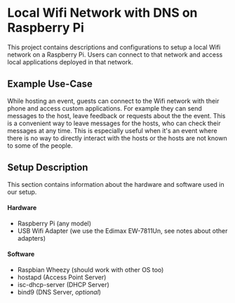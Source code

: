Local Wifi Network with DNS on Raspberry Pi
===========================================

This project contains descriptions and configurations to setup a local Wifi network on a Raspberry Pi. Users can connect to that network and access local applications deployed in that network.

Example Use-Case
----------------

While hosting an event, guests can connect to the Wifi network with their phone and access custom applications. For example they can send messages to the host, leave feedback or requests about the the event. This is a convenient way to leave messages for the hosts, who can check their messages at any time. This is especially useful when it's an event where there is no way to directly interact with the hosts or the hosts are not known to some of the people.


Setup Description
-----------------

This section contains information about the hardware and software used in our setup.

#### Hardware

 * Raspberry Pi (any model)
 * USB Wifi Adapter (we use the Edimax EW-7811Un, see notes about other adapters)

 
#### Software

 * Raspbian Wheezy (should work with other OS too)
 * hostapd (Access Point Server)
 * isc-dhcp-server (DHCP Server)
 * bind9 (DNS Server, *optional*)
